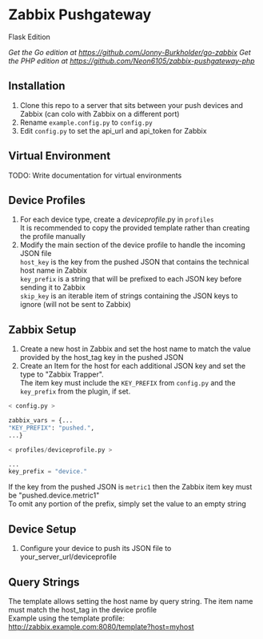 # Zabbix Pushgateway
Flask Edition

_Get the Go edition at https://github.com/Jonny-Burkholder/go-zabbix_
_Get the PHP edition at https://github.com/Neon6105/zabbix-pushgateway-php_
  
## Installation
1. Clone this repo to a server that sits between your push devices and Zabbix (can colo with Zabbix on a different port)  
1. Rename `example.config.py` to `config.py`  
1. Edit `config.py` to set the api_url and api_token for Zabbix

## Virtual Environment
TODO: Write documentation for virtual environments  

## Device Profiles
1. For each device type, create a _deviceprofile_.py in `profiles`  
   It is recommended to copy the provided template rather than creating the profile manually  
1. Modify the main section of the device profile to handle the incoming JSON file  
`host_key` is the key from the pushed JSON that contains the technical host name in Zabbix  
`key_prefix` is a string that will be prefixed to each JSON key before sending it to Zabbix  
`skip_key` is an iterable item of strings containing the JSON keys to ignore (will not be sent to Zabbix)  

## Zabbix Setup
1. Create a new host in Zabbix and set the host name to match the value provided by the host_tag key in the pushed JSON  
1. Create an Item for the host for each additional JSON key and set the type to "Zabbix Trapper".  
The item key must include the `KEY_PREFIX` from `config.py` and the `key_prefix` from the plugin, if set.  
```python
< config.py >

zabbix_vars = {...
"KEY_PREFIX": "pushed.",
...}
```
```python
< profiles/deviceprofile.py >

...
key_prefix = "device."
```
If the key from the pushed JSON is `metric1` then the Zabbix item key must be "pushed.device.metric1"  
To omit any portion of the prefix, simply set the value to an empty string  

## Device Setup
1. Configure your device to push its JSON file to your_server_url/deviceprofile

## Query Strings
The template allows setting the host name by query string. The item name must match the host_tag in the device profile  
Example using the template profile: http://zabbix.example.com:8080/template?host=myhost
